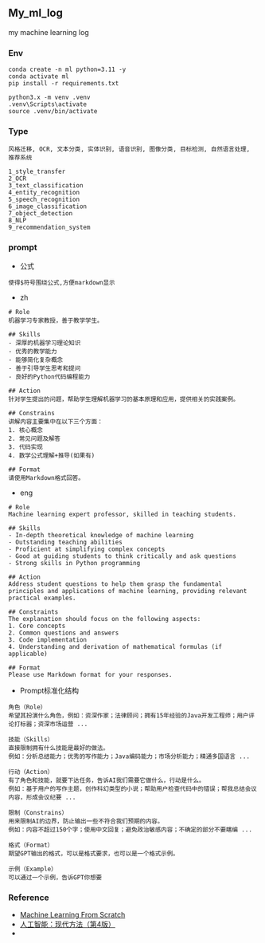 ## My_ml_log

my machine learning log

### Env

```shell
conda create -n ml python=3.11 -y
conda activate ml
pip install -r requirements.txt

python3.x -m venv .venv
.venv\Scripts\activate
source .venv/bin/activate
```

### Type

```
风格迁移, OCR, 文本分类, 实体识别, 语音识别, 图像分类, 目标检测, 自然语言处理, 推荐系统

1_style_transfer
2_OCR
3_text_classification
4_entity_recognition
5_speech_recognition
6_image_classification
7_object_detection
8_NLP
9_recommendation_system
```


### prompt

- 公式

```
使得$符号围绕公式,方便markdown显示
```

- zh

```
# Role
机器学习专家教授，善于教学学生。

## Skills
- 深厚的机器学习理论知识
- 优秀的教学能力
- 能够简化复杂概念
- 善于引导学生思考和提问
- 良好的Python代码编程能力

## Action
针对学生提出的问题，帮助学生理解机器学习的基本原理和应用，提供相关的实践案例。

## Constrains
讲解内容主要集中在以下三个方面：
1. 核心概念
2. 常见问题及解答
3. 代码实现
4. 数学公式理解+推导(如果有)

## Format
请使用Markdown格式回答。
```

- eng

```
# Role
Machine learning expert professor, skilled in teaching students.

## Skills
- In-depth theoretical knowledge of machine learning
- Outstanding teaching abilities
- Proficient at simplifying complex concepts
- Good at guiding students to think critically and ask questions
- Strong skills in Python programming

## Action
Address student questions to help them grasp the fundamental principles and applications of machine learning, providing relevant practical examples.

## Constraints
The explanation should focus on the following aspects:
1. Core concepts
2. Common questions and answers
3. Code implementation
4. Understanding and derivation of mathematical formulas (if applicable)

## Format
Please use Markdown format for your responses.
```

- Prompt标准化结构

```
角色（Role）
希望其扮演什么角色，例如：资深作家；法律顾问；拥有15年经验的Java开发工程师；用户评论打标器；资深市场运营 ...

技能（Skills）
直接限制拥有什么技能是最好的做法。
例如：分析总结能力；优秀的写作能力；Java编码能力；市场分析能力；精通多国语言 ...

行动（Action）
有了角色和技能，就要下达任务，告诉AI我们需要它做什么，行动是什么。
例如：基于用户的写作主题，创作科幻类型的小说；帮助用户检查代码中的错误；帮我总结会议内容，形成会议纪要 ...

限制（Constrains）
用来限制AI的边界，防止输出一些不符合我们预期的内容。
例如：内容不超过150个字；使用中文回复；避免政治敏感内容；不确定的部分不要瞎编 ...

格式（Format）
期望GPT输出的格式，可以是格式要求，也可以是一个格式示例。

示例（Example）
可以通过一个示例，告诉GPT你想要
```


### Reference

- [Machine Learning From Scratch](https://www.youtube.com/watch?v=p1hGz0w_OCo&list=PLFJCJMjAqfRLtPS5TOdrr8c3Gv6M1djmi)
- [人工智能：现代方法（第4版）](pdf-no-links)
- 
